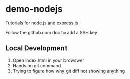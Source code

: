 # demo-nodejs
Tutorials for node.js and express.js


Follow the github.com doc to add a SSH key

## Local Development

1.  Open index.html in your browswer
2.  Hands on git command
3.  Trying to figure how why git diff not showing anything